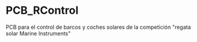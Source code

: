 # PCB_RControl
PCB para el control de barcos y coches solares de la competición "regata solar Marine Instruments"
